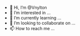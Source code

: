 - 👋 Hi, I’m @Vnylton
- 👀 I’m interested in ...
- 🌱 I’m currently learning ...
- 💞️ I’m looking to collaborate on ...
- 📫 How to reach me ...

<!---
Vnylton/Vnylton is a ✨ special ✨ repository because its `README.md` (this file) appears on your GitHub profile.
You can click the Preview link to take a look at your changes.
--->

